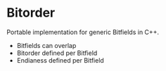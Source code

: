 # Bitorder

Portable implementation for generic Bitfields in C++.
*  Bitfields can overlap
*  Bitorder defined per Bitfield
*  Endianess defined per Bitfield